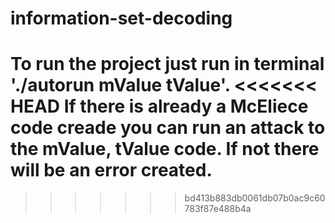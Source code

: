 # information-set-decoding
To run the project just run in terminal './autorun mValue tValue'.
<<<<<<< HEAD
If there is already a McEliece code creade you can run an attack to the mValue, tValue code. If not there will be an error created.
=======
>>>>>>> bd413b883db0061db07b0ac9c60783f87e488b4a
